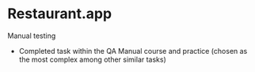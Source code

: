 # Restaurant.app
Manual testing
- Completed task within the QA Manual course and practice
  (chosen as the most complex among other similar tasks)
